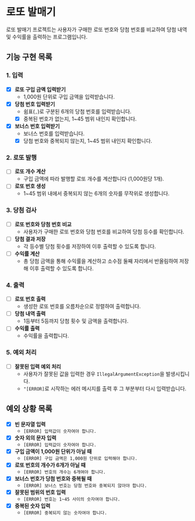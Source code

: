 # 로또 발매기

로또 발매기 프로젝트는 사용자가 구매한 로또 번호와 당첨 번호를 비교하여 당첨 내역 및 수익률을 출력하는 프로그램입니다.

## 기능 구현 목록

### 1. 입력
- [x] **로또 구입 금액 입력받기**
  - 1,000원 단위로 구입 금액을 입력받습니다.
- [x] **당첨 번호 입력받기**
  - 쉼표(`,`)로 구분된 6개의 당첨 번호를 입력받습니다.
  - [x] 중복된 번호가 없는지, 1~45 범위 내인지 확인합니다.
- [x] **보너스 번호 입력받기**
  - 보너스 번호를 입력받습니다.
  - [x] 당첨 번호와 중복되지 않는지, 1~45 범위 내인지 확인합니다.

### 2. 로또 발행
- [ ] **로또 개수 계산**
  - 구입 금액에 따라 발행할 로또 개수를 계산합니다 (1,000원당 1개).
- [ ] **로또 번호 생성**
  - 1~45 범위 내에서 중복되지 않는 6개의 숫자를 무작위로 생성합니다.

### 3. 당첨 검사
- [ ] **로또 번호와 당첨 번호 비교**
  - 사용자가 구매한 로또 번호와 당첨 번호를 비교하여 당첨 등수를 확인합니다.
- [ ] **당첨 결과 저장**
  - 각 등수별 당첨 횟수를 저장하여 이후 출력할 수 있도록 합니다.
- [ ] **수익률 계산**
  - 총 당첨 금액을 통해 수익률을 계산하고 소수점 둘째 자리에서 반올림하여 저장해 이후 출력할 수 있도록 합니다.

### 4. 출력
- [ ] **로또 번호 출력**
  - 생성한 로또 번호를 오름차순으로 정렬하여 출력합니다.
- [ ] **당첨 내역 출력**
  - 1등부터 5등까지 당첨 횟수 및 금액을 출력합니다.
- [ ] **수익률 출력**
  - 수익률을 출력합니다.

### 5. 예외 처리
- [ ] **잘못된 입력 예외 처리**
  - 사용자가 잘못된 값을 입력한 경우 `IllegalArgumentException`을 발생시킵니다.
  - `"[ERROR]`로 시작하는 에러 메시지를 출력 후 그 부분부터 다시 입력받습니다.

## 예외 상황 목록

- [x] **빈 문자열 입력**
  - `[ERROR] 입력값이 숫자여야 합니다.`
- [x] **숫자 외의 문자 입력**
  - `[ERROR] 입력값이 숫자여야 합니다.`
- [x] **구입 금액이 1,000원 단위가 아닐 때**
  - `[ERROR] 구입 금액은 1,000원 단위로 입력해야 합니다.`
- [x] **로또 번호의 개수가 6개가 아닐 때**
  - `[ERROR] 번호의 개수는 6개여야 합니다.`
- [x] **보너스 번호가 당첨 번호와 중복될 때**
  - `[ERROR] 보너스 번호는 당첨 번호와 중복되지 않아야 합니다.`
- [x] **잘못된 범위의 번호 입력**
  - `[ERROR] 번호는 1~45 사이의 숫자여야 합니다.`
- [x] **중복된 숫자 입력**
  - `[ERROR] 중복되지 않는 숫자여야 합니다.`